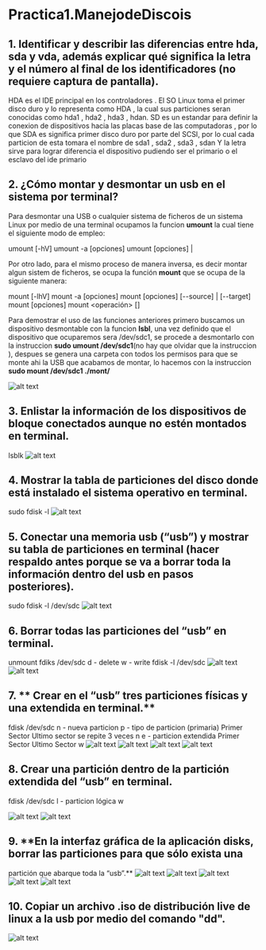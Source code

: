 # Practica1.ManejodeDiscois

## 1. **Identificar y describir las diferencias entre hda, sda y vda, además explicar qué significa la letra y el número al final de los identificadores (no requiere captura de pantalla).**

HDA es el IDE principal en los controladores . El SO Linux toma el primer disco duro y lo representa como HDA , la cual sus particiones seran conocidas como hda1 , hda2 , hda3 , hdan. SD es un estandar para definir la conexion de dispositivos hacia las placas base de las computadoras , por lo que SDA  es significa primer disco duro por parte del SCSI, por lo cual cada particion de esta tomara el nombre de sda1 , sda2 , sda3 , sdan
Y la letra sirve para lograr diferencia el dispositivo pudiendo ser el primario o el esclavo del ide primario



## 2. **¿Cómo montar y desmontar un usb en el sistema por terminal?**

Para desmontar una USB o cualquier sistema de ficheros de un sistema Linux por medio de una terminal ocupamos la funcion **umount** la cual tiene el siguiente modo de empleo:

 umount [-hV]
 umount -a [opciones]
 umount [opciones] <origen> | <directorio>

Por otro lado, para el mismo proceso de manera inversa, es decir montar algun sistem de ficheros, se ocupa la función **mount** que se ocupa de la siguiente manera:

 mount [-lhV]
 mount -a [opciones]
 mount [opciones] [--source] <fuente> | [--target] <directorio>
 mount [opciones] <fuente> <directorio>
 mount <operación> <puntodemontaje> [<destino>]

Para demostrar el uso de las funciones anteriores primero buscamos un dispositivo desmontable con la funcion **lsbl**, una vez definido que el dispositivo que ocuparemos sera /dev/sdc1, se procede a desmontarlo con la instruccion **sudo umount /dev/sdc1**(no hay que olvidar que la instruccion ), despues se genera una carpeta con todos los permisos para que se monte ahi la USB que acabamos de montar, lo hacemos con la instruccion **sudo mount /dev/sdc1 ./mont/**

![alt text](https://github.com/daerksun/Practica1.ManejodeDiscos/blob/main/Imagenes/1.png "Im1")

## 3. **Enlistar la información de los dispositivos de bloque conectados aunque no estén montados en terminal.**

lsblk
![alt text](https://github.com/daerksun/Practica1.ManejodeDiscos/blob/main/Imagenes/2.png "Im2")

## 4. **Mostrar la tabla de particiones del disco donde está instalado el sistema operativo en terminal.**

sudo fdisk -l
![alt text](https://github.com/daerksun/Practica1.ManejodeDiscos/blob/main/Imagenes/5.png "Im5")

## 5. **Conectar una memoria usb (“usb”) y mostrar su tabla de particiones en terminal (hacer respaldo antes porque se va a borrar toda la información dentro del usb en pasos posteriores).**

sudo fdisk -l /dev/sdc
![alt text](https://github.com/daerksun/Practica1.ManejodeDiscos/blob/main/Imagenes/7.png "Im7")

## 6. **Borrar todas las particiones del “usb” en terminal.**

unmount
fdiks /dev/sdc
d - delete
w - write
fdisk -l /dev/sdc
![alt text](https://github.com/daerksun/Practica1.ManejodeDiscos/blob/main/Imagenes/8.png "Im8")
![alt text](https://github.com/daerksun/Practica1.ManejodeDiscos/blob/main/Imagenes/9.png "Im9")


## 7. ** Crear en el “usb” tres particiones físicas y una extendida en terminal.**

fdisk /dev/sdc
n - nueva particion
p - tipo de particion (primaria)
Primer Sector
Ultimo sector
se repite 3 veces
n
e - particion extendida
Primer Sector
Ultimo Sector
w
![alt text](https://github.com/daerksun/Practica1.ManejodeDiscos/blob/main/Imagenes/11.png "Im11")
![alt text](https://github.com/daerksun/Practica1.ManejodeDiscos/blob/main/Imagenes/12.png "Im12")
![alt text](https://github.com/daerksun/Practica1.ManejodeDiscos/blob/main/Imagenes/13.png "Im13")
![alt text](https://github.com/daerksun/Practica1.ManejodeDiscos/blob/main/Imagenes/14.png "Im14")

## 8. **Crear una partición dentro de la partición extendida del “usb” en terminal.**

fdisk /dev/sdc
l - particion lógica w

![alt text](https://github.com/daerksun/Practica1.ManejodeDiscos/blob/main/Imagenes/15.png "Im15")
![alt text](https://github.com/daerksun/Practica1.ManejodeDiscos/blob/main/Imagenes/16.png "Im16")

## 9. **En la interfaz gráfica de la aplicación disks, borrar las particiones para que sólo exista una
partición que abarque toda la “usb”.**
![alt text](https://github.com/daerksun/Practica1.ManejodeDiscos/blob/main/Imagenes/18.png "Im18")
![alt text](https://github.com/daerksun/Practica1.ManejodeDiscos/blob/main/Imagenes/19.png "Im19")
![alt text](https://github.com/daerksun/Practica1.ManejodeDiscos/blob/main/Imagenes/20.png "Im20")
![alt text](https://github.com/daerksun/Practica1.ManejodeDiscos/blob/main/Imagenes/21.png "Im21")
![alt text](https://github.com/daerksun/Practica1.ManejodeDiscos/blob/main/Imagenes/22.png "Im22")

## 10. **Copiar un archivo .iso de distribución live de linux a la usb por medio del comando "dd".**

![alt text](https://github.com/daerksun/Practica1.ManejodeDiscos/blob/main/Imagenes/24.png "Im24")
